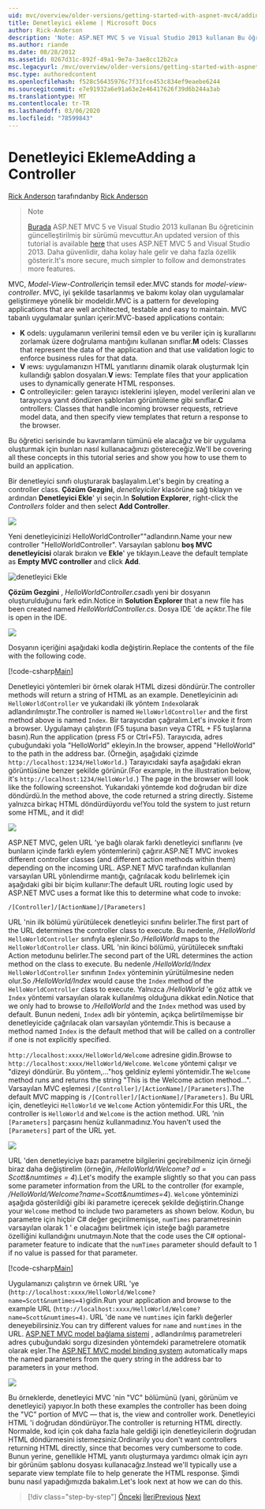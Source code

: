 ```yaml
---
uid: mvc/overview/older-versions/getting-started-with-aspnet-mvc4/adding-a-controller
title: Denetleyici ekleme | Microsoft Docs
author: Rick-Anderson
description: 'Note: ASP.NET MVC 5 ve Visual Studio 2013 kullanan Bu öğreticinin güncelleştirilmiş bir sürümü mevcuttur. Daha güvenlidir, izleme ve tanıtım için çok daha kolay...'
ms.author: riande
ms.date: 08/28/2012
ms.assetid: 0267d31c-892f-49a1-9e7a-3ae8cc12b2ca
msc.legacyurl: /mvc/overview/older-versions/getting-started-with-aspnet-mvc4/adding-a-controller
msc.type: authoredcontent
ms.openlocfilehash: f528c56435976c7f31fce453c834ef9eaebe6244
ms.sourcegitcommit: e7e91932a6e91a63e2e46417626f39d6b244a3ab
ms.translationtype: MT
ms.contentlocale: tr-TR
ms.lasthandoff: 03/06/2020
ms.locfileid: "78599843"
---
```

# <a name="adding-a-controller"></a><span data-ttu-id="ecc29-104">Denetleyici Ekleme</span><span class="sxs-lookup"><span data-stu-id="ecc29-104">Adding a Controller</span></span>

<span data-ttu-id="ecc29-105">[Rick Anderson](https://twitter.com/RickAndMSFT) tarafından</span><span class="sxs-lookup"><span data-stu-id="ecc29-105">by [Rick Anderson](https://twitter.com/RickAndMSFT)</span></span>

> > [!NOTE]
> > <span data-ttu-id="ecc29-106">[Burada](../../getting-started/introduction/getting-started.md) ASP.NET MVC 5 ve Visual Studio 2013 kullanan Bu öğreticinin güncelleştirilmiş bir sürümü mevcuttur.</span><span class="sxs-lookup"><span data-stu-id="ecc29-106">An updated version of this tutorial is available [here](../../getting-started/introduction/getting-started.md) that uses ASP.NET MVC 5 and Visual Studio 2013.</span></span> <span data-ttu-id="ecc29-107">Daha güvenlidir, daha kolay hale gelir ve daha fazla özellik gösterir.</span><span class="sxs-lookup"><span data-stu-id="ecc29-107">It's more secure, much simpler to follow and demonstrates more features.</span></span>

<span data-ttu-id="ecc29-108">MVC, *Model-View-Controller*için temsil eder.</span><span class="sxs-lookup"><span data-stu-id="ecc29-108">MVC stands for *model-view-controller*.</span></span> <span data-ttu-id="ecc29-109">MVC, iyi şekilde tasarlanmış ve bakımı kolay olan uygulamalar geliştirmeye yönelik bir modeldir.</span><span class="sxs-lookup"><span data-stu-id="ecc29-109">MVC is a pattern for developing applications that are well architected, testable and easy to maintain.</span></span> <span data-ttu-id="ecc29-110">MVC tabanlı uygulamalar şunları içerir:</span><span class="sxs-lookup"><span data-stu-id="ecc29-110">MVC-based applications contain:</span></span>

- <span data-ttu-id="ecc29-111">**K** odels: uygulamanın verilerini temsil eden ve bu veriler için iş kurallarını zorlamak üzere doğrulama mantığını kullanan sınıflar.</span><span class="sxs-lookup"><span data-stu-id="ecc29-111">**M** odels: Classes that represent the data of the application and that use validation logic to enforce business rules for that data.</span></span>
- <span data-ttu-id="ecc29-112">**V** ıews: uygulamanızın HTML yanıtlarını dinamik olarak oluşturmak Için kullandığı şablon dosyaları.</span><span class="sxs-lookup"><span data-stu-id="ecc29-112">**V** iews: Template files that your application uses to dynamically generate HTML responses.</span></span>
- <span data-ttu-id="ecc29-113">**C** ontrolleyiciler: gelen tarayıcı isteklerini işleyen, model verilerini alan ve tarayıcıya yanıt döndüren şablonları görüntüleme gibi sınıflar.</span><span class="sxs-lookup"><span data-stu-id="ecc29-113">**C** ontrollers: Classes that handle incoming browser requests, retrieve model data, and then specify view templates that return a response to the browser.</span></span>

<span data-ttu-id="ecc29-114">Bu öğretici serisinde bu kavramların tümünü ele alacağız ve bir uygulama oluşturmak için bunları nasıl kullanacağınızı göstereceğiz.</span><span class="sxs-lookup"><span data-stu-id="ecc29-114">We'll be covering all these concepts in this tutorial series and show you how to use them to build an application.</span></span>

<span data-ttu-id="ecc29-115">Bir denetleyici sınıfı oluşturarak başlayalım.</span><span class="sxs-lookup"><span data-stu-id="ecc29-115">Let's begin by creating a controller class.</span></span> <span data-ttu-id="ecc29-116">**Çözüm Gezgini**, *denetleyiciler* klasörüne sağ tıklayın ve ardından **Denetleyici Ekle**' yi seçin.</span><span class="sxs-lookup"><span data-stu-id="ecc29-116">In **Solution Explorer**, right-click the *Controllers* folder and then select **Add Controller**.</span></span>

![](adding-a-controller/_static/image1.png)

<span data-ttu-id="ecc29-117">Yeni denetleyicinizi HelloWorldController&quot;&quot;adlandırın.</span><span class="sxs-lookup"><span data-stu-id="ecc29-117">Name your new controller &quot;HelloWorldController&quot;.</span></span> <span data-ttu-id="ecc29-118">Varsayılan şablonu **boş MVC denetleyicisi** olarak bırakın ve **Ekle**' ye tıklayın.</span><span class="sxs-lookup"><span data-stu-id="ecc29-118">Leave the default template as **Empty MVC controller** and click **Add**.</span></span>

![denetleyici Ekle](adding-a-controller/_static/image2.png)

<span data-ttu-id="ecc29-120">**Çözüm Gezgini** , *HelloWorldController.cs*adlı yeni bir dosyanın oluşturulduğunu fark edin.</span><span class="sxs-lookup"><span data-stu-id="ecc29-120">Notice in **Solution Explorer** that a new file has been created named *HelloWorldController.cs*.</span></span> <span data-ttu-id="ecc29-121">Dosya IDE 'de açıktır.</span><span class="sxs-lookup"><span data-stu-id="ecc29-121">The file is open in the IDE.</span></span>

![](adding-a-controller/_static/image3.png)

<span data-ttu-id="ecc29-122">Dosyanın içeriğini aşağıdaki kodla değiştirin.</span><span class="sxs-lookup"><span data-stu-id="ecc29-122">Replace the contents of the file with the following code.</span></span>

[!code-csharp[Main](adding-a-controller/samples/sample1.cs)]

<span data-ttu-id="ecc29-123">Denetleyici yöntemleri bir örnek olarak HTML dizesi döndürür.</span><span class="sxs-lookup"><span data-stu-id="ecc29-123">The controller methods will return a string of HTML as an example.</span></span> <span data-ttu-id="ecc29-124">Denetleyicinin adı `HelloWorldController` ve yukarıdaki ilk yöntem `Index`olarak adlandırılmıştır.</span><span class="sxs-lookup"><span data-stu-id="ecc29-124">The controller is named `HelloWorldController` and the first method above is named `Index`.</span></span> <span data-ttu-id="ecc29-125">Bir tarayıcıdan çağıralım.</span><span class="sxs-lookup"><span data-stu-id="ecc29-125">Let's invoke it from a browser.</span></span> <span data-ttu-id="ecc29-126">Uygulamayı çalıştırın (F5 tuşuna basın veya CTRL + F5 tuşlarına basın).</span><span class="sxs-lookup"><span data-stu-id="ecc29-126">Run the application (press F5 or Ctrl+F5).</span></span> <span data-ttu-id="ecc29-127">Tarayıcıda, adres çubuğundaki yola &quot;HelloWorld&quot; ekleyin.</span><span class="sxs-lookup"><span data-stu-id="ecc29-127">In the browser, append &quot;HelloWorld&quot; to the path in the address bar.</span></span> <span data-ttu-id="ecc29-128">(Örneğin, aşağıdaki çizimde `http://localhost:1234/HelloWorld.`) Tarayıcıdaki sayfa aşağıdaki ekran görüntüsüne benzer şekilde görünür.</span><span class="sxs-lookup"><span data-stu-id="ecc29-128">(For example, in the illustration below, it's `http://localhost:1234/HelloWorld.`) The page in the browser will look like the following screenshot.</span></span> <span data-ttu-id="ecc29-129">Yukarıdaki yöntemde kod doğrudan bir dize döndürdü.</span><span class="sxs-lookup"><span data-stu-id="ecc29-129">In the method above, the code returned a string directly.</span></span> <span data-ttu-id="ecc29-130">Sisteme yalnızca birkaç HTML döndürdüyordu ve!</span><span class="sxs-lookup"><span data-stu-id="ecc29-130">You told the system to just return some HTML, and it did!</span></span>

![](adding-a-controller/_static/image4.png)

<span data-ttu-id="ecc29-131">ASP.NET MVC, gelen URL 'ye bağlı olarak farklı denetleyici sınıflarını (ve bunların içinde farklı eylem yöntemlerini) çağırır.</span><span class="sxs-lookup"><span data-stu-id="ecc29-131">ASP.NET MVC invokes different controller classes (and different action methods within them) depending on the incoming URL.</span></span> <span data-ttu-id="ecc29-132">ASP.NET MVC tarafından kullanılan varsayılan URL yönlendirme mantığı, çağrılacak kodu belirlemek için aşağıdaki gibi bir biçim kullanır:</span><span class="sxs-lookup"><span data-stu-id="ecc29-132">The default URL routing logic used by ASP.NET MVC uses a format like this to determine what code to invoke:</span></span>

`/[Controller]/[ActionName]/[Parameters]`

<span data-ttu-id="ecc29-133">URL 'nin ilk bölümü yürütülecek denetleyici sınıfını belirler.</span><span class="sxs-lookup"><span data-stu-id="ecc29-133">The first part of the URL determines the controller class to execute.</span></span> <span data-ttu-id="ecc29-134">Bu nedenle, */HelloWorld* `HelloWorldController` sınıfıyla eşlenir.</span><span class="sxs-lookup"><span data-stu-id="ecc29-134">So */HelloWorld* maps to the `HelloWorldController` class.</span></span> <span data-ttu-id="ecc29-135">URL 'nin ikinci bölümü, yürütülecek sınıftaki Action metodunu belirler.</span><span class="sxs-lookup"><span data-stu-id="ecc29-135">The second part of the URL determines the action method on the class to execute.</span></span> <span data-ttu-id="ecc29-136">Bu nedenle */HelloWorld/Index* `HelloWorldController` sınıfının `Index` yönteminin yürütülmesine neden olur.</span><span class="sxs-lookup"><span data-stu-id="ecc29-136">So */HelloWorld/Index* would cause the `Index` method of the `HelloWorldController` class to execute.</span></span> <span data-ttu-id="ecc29-137">Yalnızca */HelloWorld* 'e göz attık ve `Index` yöntemi varsayılan olarak kullanılmış olduğuna dikkat edin.</span><span class="sxs-lookup"><span data-stu-id="ecc29-137">Notice that we only had to browse to */HelloWorld* and the `Index` method was used by default.</span></span> <span data-ttu-id="ecc29-138">Bunun nedeni, `Index` adlı bir yöntemin, açıkça belirtilmemişse bir denetleyicide çağrılacak olan varsayılan yöntemdir.</span><span class="sxs-lookup"><span data-stu-id="ecc29-138">This is because a method named `Index` is the default method that will be called on a controller if one is not explicitly specified.</span></span>

<span data-ttu-id="ecc29-139">`http://localhost:xxxx/HelloWorld/Welcome` adresine gidin.</span><span class="sxs-lookup"><span data-stu-id="ecc29-139">Browse to `http://localhost:xxxx/HelloWorld/Welcome`.</span></span> <span data-ttu-id="ecc29-140">`Welcome` yöntemi çalışır ve &quot;dizeyi döndürür. Bu yöntem,...&quot;hoş geldiniz eylemi yöntemidir.</span><span class="sxs-lookup"><span data-stu-id="ecc29-140">The `Welcome` method runs and returns the string &quot;This is the Welcome action method...&quot;.</span></span> <span data-ttu-id="ecc29-141">Varsayılan MVC eşlemesi `/[Controller]/[ActionName]/[Parameters]`.</span><span class="sxs-lookup"><span data-stu-id="ecc29-141">The default MVC mapping is `/[Controller]/[ActionName]/[Parameters]`.</span></span> <span data-ttu-id="ecc29-142">Bu URL için, denetleyici `HelloWorld` ve `Welcome` Action yöntemidir.</span><span class="sxs-lookup"><span data-stu-id="ecc29-142">For this URL, the controller is `HelloWorld` and `Welcome` is the action method.</span></span> <span data-ttu-id="ecc29-143">URL 'nin `[Parameters]` parçasını henüz kullanmadınız.</span><span class="sxs-lookup"><span data-stu-id="ecc29-143">You haven't used the `[Parameters]` part of the URL yet.</span></span>

![](adding-a-controller/_static/image5.png)

<span data-ttu-id="ecc29-144">URL 'den denetleyiciye bazı parametre bilgilerini geçirebilmeniz için örneği biraz daha değiştirelim (örneğin, */HelloWorld/Welcome? ad = Scott&amp;numtimes = 4*).</span><span class="sxs-lookup"><span data-stu-id="ecc29-144">Let's modify the example slightly so that you can pass some parameter information from the URL to the controller (for example, */HelloWorld/Welcome?name=Scott&amp;numtimes=4*).</span></span> <span data-ttu-id="ecc29-145">`Welcome` yönteminizi aşağıda gösterildiği gibi iki parametre içerecek şekilde değiştirin.</span><span class="sxs-lookup"><span data-stu-id="ecc29-145">Change your `Welcome` method to include two parameters as shown below.</span></span> <span data-ttu-id="ecc29-146">Kodun, bu parametre için hiçbir C# değer geçirilmemişse, `numTimes` parametresinin varsayılan olarak 1 ' e olacağını belirtmek için isteğe bağlı parametre özelliğini kullandığını unutmayın.</span><span class="sxs-lookup"><span data-stu-id="ecc29-146">Note that the code uses the C# optional-parameter feature to indicate that the `numTimes` parameter should default to 1 if no value is passed for that parameter.</span></span>

[!code-csharp[Main](adding-a-controller/samples/sample2.cs)]

<span data-ttu-id="ecc29-147">Uygulamanızı çalıştırın ve örnek URL 'ye (`http://localhost:xxxx/HelloWorld/Welcome?name=Scott&numtimes=4)`gidin.</span><span class="sxs-lookup"><span data-stu-id="ecc29-147">Run your application and browse to the example URL (`http://localhost:xxxx/HelloWorld/Welcome?name=Scott&numtimes=4)`.</span></span> <span data-ttu-id="ecc29-148">URL 'de `name` ve `numtimes` için farklı değerler deneyebilirsiniz.</span><span class="sxs-lookup"><span data-stu-id="ecc29-148">You can try different values for `name` and `numtimes` in the URL.</span></span> <span data-ttu-id="ecc29-149">[ASP.NET MVC model bağlama sistemi](http://odetocode.com/Blogs/scott/archive/2009/04/27/6-tips-for-asp-net-mvc-model-binding.aspx) , adlandırılmış parametreleri adres çubuğundaki sorgu dizesinden yöntemdeki parametrelere otomatik olarak eşler.</span><span class="sxs-lookup"><span data-stu-id="ecc29-149">The [ASP.NET MVC model binding system](http://odetocode.com/Blogs/scott/archive/2009/04/27/6-tips-for-asp-net-mvc-model-binding.aspx) automatically maps the named parameters from the query string in the address bar to parameters in your method.</span></span>

![](adding-a-controller/_static/image6.png)

<span data-ttu-id="ecc29-150">Bu örneklerde, denetleyici MVC 'nin &quot;VC&quot; bölümünü (yani, görünüm ve denetleyici) yapıyor.</span><span class="sxs-lookup"><span data-stu-id="ecc29-150">In both these examples the controller has been doing the &quot;VC&quot; portion of MVC — that is, the view and controller work.</span></span> <span data-ttu-id="ecc29-151">Denetleyici HTML 'i doğrudan döndürüyor.</span><span class="sxs-lookup"><span data-stu-id="ecc29-151">The controller is returning HTML directly.</span></span> <span data-ttu-id="ecc29-152">Normalde, kod için çok daha fazla hale geldiği için denetleyicilerin doğrudan HTML döndürmesini istemezsiniz.</span><span class="sxs-lookup"><span data-stu-id="ecc29-152">Ordinarily you don't want controllers returning HTML directly, since that becomes very cumbersome to code.</span></span> <span data-ttu-id="ecc29-153">Bunun yerine, genellikle HTML yanıtı oluşturmaya yardımcı olmak için ayrı bir görünüm şablonu dosyası kullanacağız.</span><span class="sxs-lookup"><span data-stu-id="ecc29-153">Instead we'll typically use a separate view template file to help generate the HTML response.</span></span> <span data-ttu-id="ecc29-154">Şimdi bunu nasıl yapadığımızda bakalım.</span><span class="sxs-lookup"><span data-stu-id="ecc29-154">Let's look next at how we can do this.</span></span>

> [!div class="step-by-step"]
> <span data-ttu-id="ecc29-155">[Önceki](intro-to-aspnet-mvc-4.md)
> [İleri](adding-a-view.md)</span><span class="sxs-lookup"><span data-stu-id="ecc29-155">[Previous](intro-to-aspnet-mvc-4.md)
[Next](adding-a-view.md)</span></span>
